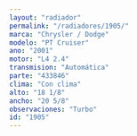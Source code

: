 ```yaml
---
layout: "radiador"
permalink: "/radiadores/1905/"
marca: "Chrysler / Dodge"
modelo: "PT Cruiser"
ano: "2001"
motor: "L4 2.4"
transmision: "Automática"
parte: "433846"
clima: "Con clima"
alto: "18 1/8"
ancho: "20 5/8"
observaciones: "Turbo"
id: "1905"
---
```


